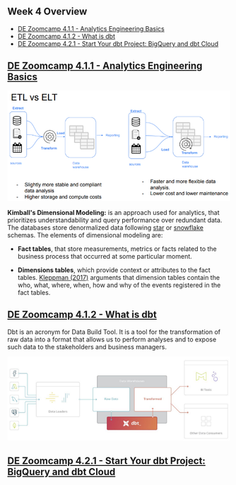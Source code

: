 ## Week 4 Overview

* [DE Zoomcamp 4.1.1 - Analytics Engineering Basics](#de-zoomcamp-411---analytics-engineering-basics)
* [DE Zoomcamp 4.1.2 - What is dbt](#de-zoomcamp-412---what-is-dbt)
* [DE Zoomcamp 4.2.1 - Start Your dbt Project: BigQuery and dbt Cloud](#de-zoomcamp-421---start-your-dbt-project-bigquery-and-dbt-cloud)

## [DE Zoomcamp 4.1.1 - Analytics Engineering Basics](https://www.youtube.com/watch?v=uF76d5EmdtU&list=PL3MmuxUbc_hJed7dXYoJw8DoCuVHhGEQb&index=33)

![](./img/etl_vs_elt.png)

**Kimball's Dimensional Modeling:** is an approach used for analytics, that prioritizes understandability and query performance over redundant data. The databases store denormalized data following [star](https://en.wikipedia.org/wiki/Star_schema) or [snowflake](https://en.wikipedia.org/wiki/Snowflake_schema) schemas. The elements of dimensional modeling are:

* **Fact tables**, that store measurements, metrics or facts related to the business process that occurred at some particular moment.

* **Dimensions tables**, which provide context or attributes to the fact tables. [Kleppman (2017)](https://www.google.com.br/books/edition/Designing_Data_Intensive_Applications/p1heDgAAQBAJ?hl=en&gbpv=0) arguments that dimension tables contain the who, what, where, when, how and why of the events registered in the fact tables.

## [DE Zoomcamp 4.1.2 - What is dbt](https://www.youtube.com/watch?v=4eCouvVOJUw&list=PL3MmuxUbc_hJed7dXYoJw8DoCuVHhGEQb&index=34)

Dbt is an acronym for Data Build Tool. It is a tool for the transformation of raw data into a format that allows us to perform analyses and to expose such data to the stakeholders and business managers.

![](./img/dbt.png)

## [DE Zoomcamp 4.2.1 - Start Your dbt Project: BigQuery and dbt Cloud](https://www.youtube.com/watch?v=iMxh6s_wL4Q&list=PL3MmuxUbc_hJed7dXYoJw8DoCuVHhGEQb&index=35)

